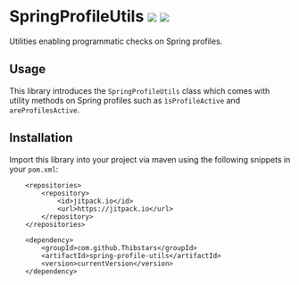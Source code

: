# SpringProfileUtils [![](https://jitpack.io/v/Thibstars/spring-profile-utils.svg)](https://jitpack.io/#Thibstars/spring-profile-utils) [![](https://jitci.com/gh/Thibstars/spring-profile-utils/svg)](https://jitci.com/gh/Thibstars/spring-profile-utils)

Utilities enabling programmatic checks on Spring profiles.

## Usage
This library introduces the `SpringProfileUtils` class which comes with utility methods on Spring profiles such as 
`ìsProfileActive` and `areProfilesActive`.

## Installation
Import this library into your project via maven using the following snippets in your `pom.xml`:

````
	<repositories>
		<repository>
		    <id>jitpack.io</id>
		    <url>https://jitpack.io</url>
		</repository>
	</repositories>
````

````
	<dependency>
	    <groupId>com.github.Thibstars</groupId>
	    <artifactId>spring-profile-utils</artifactId>
	    <version>currentVersion</version>
	</dependency>
````